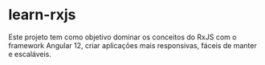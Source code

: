 # learn-rxjs
Este projeto tem como objetivo dominar os conceitos do RxJS com o framework Angular 12, criar aplicações mais responsivas, fáceis de manter e escaláveis.
